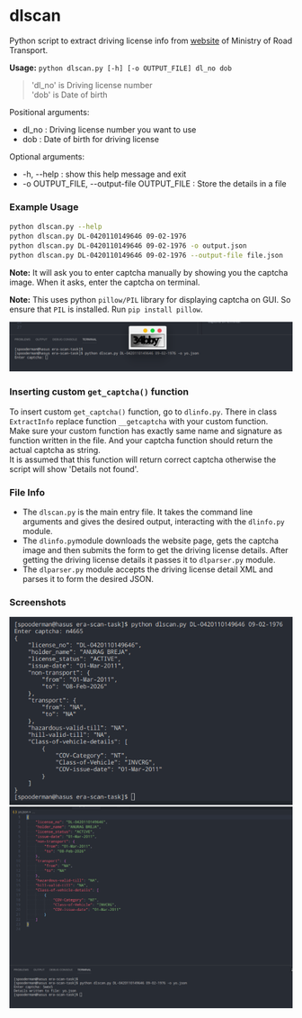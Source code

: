 # dlscan

Python script to extract driving license info from [website](https://parivahan.gov.in/rcdlstatus/?pur_cd=101) of Ministry of Road Transport.

__Usage:__ `python dlscan.py [-h] [-o OUTPUT_FILE] dl_no dob`

> 'dl_no' is Driving license number  
> 'dob' is Date of birth

Positional arguments:   
* dl_no :  Driving license number you want to use   
* dob   :                Date of birth for driving license

Optional arguments:
* -h, --help      :      show this help message and exit
*  -o OUTPUT_FILE, --output-file OUTPUT_FILE : Store the details in a file

### Example Usage
``` bash
python dlscan.py --help
python dlscan.py DL-0420110149646 09-02-1976
python dlscan.py DL-0420110149646 09-02-1976 -o output.json
python dlscan.py DL-0420110149646 09-02-1976 --output-file file.json
```
__Note:__ It will ask you to enter captcha manually by showing you the captcha image. When it asks, enter the captcha on terminal.

__Note:__ This uses python `pillow/PIL` library for displaying captcha on GUI. So ensure that `PIL` is installed. Run `pip install pillow`.

![captcha image](images/captcha.png)

### Inserting custom `get_captcha()` function

To insert custom `get_captcha()` function, go to `dlinfo.py`. There in class `ExtractInfo` replace function `__getcaptcha` with your custom function.  
Make sure your custom function has exactly same name and signature as function written in the file. And your captcha function should return the actual captcha as string.  
It is assumed that this function will return correct captcha otherwise the script will show 'Details not found'.

### File Info
* The `dlscan.py` is the main entry file. It takes the command line arguments and gives the desired output, interacting with the `dlinfo.py` module.
* The `dlinfo.py`module downloads the website page, gets the captcha image and then submits the form to get the driving license details. After getting the driving license details it passes it to `dlparser.py` module.
* The `dlparser.py` module accepts the driving license detail XML and parses it to form the desired JSON.

### Screenshots

![s2](images/s2.png)
![s1](images/s1.png)
